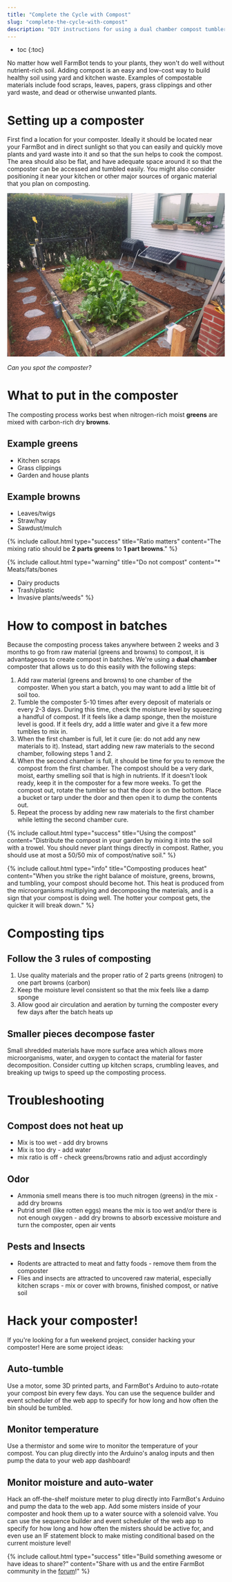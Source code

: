 ```yaml
---
title: "Complete the Cycle with Compost"
slug: "complete-the-cycle-with-compost"
description: "DIY instructions for using a dual chamber compost tumbler with FarmBot"
---
```


* toc
{:toc}

No matter how well FarmBot tends to your plants, they won't do well without nutrient-rich soil. Adding compost is an easy and low-cost way to build healthy soil using yard and kitchen waste. Examples of compostable materials include food scraps, leaves, papers, grass clippings and other yard waste, and dead or otherwise unwanted plants.

# Setting up a composter

First find a location for your composter. Ideally it should be located near your FarmBot and in direct sunlight so that you can easily and quickly move plants and yard waste into it and so that the sun helps to cook the compost. The area should also be flat, and have adequate space around it so that the composter can be accessed and tumbled easily. You might also consider positioning it near your kitchen or other major sources of organic material that you plan on composting.

![farmbot with solar and compost](_images/farmbot_with_solar_and_compost.jpg)

_Can you spot the composter?_



# What to put in the composter

The composting process works best when nitrogen-rich moist **greens** are mixed with carbon-rich dry **browns**.
## Example greens
* Kitchen scraps
* Grass clippings
* Garden and house plants

## Example browns
* Leaves/twigs
* Straw/hay
* Sawdust/mulch

{%
include callout.html
type="success"
title="Ratio matters"
content="The mixing ratio should be **2 parts greens** to **1 part browns**."
%}



{%
include callout.html
type="warning"
title="Do not compost"
content="* Meats/fats/bones
* Dairy products
* Trash/plastic
* Invasive plants/weeds"
%}



# How to compost in batches

Because the composting process takes anywhere between 2 weeks and 3 months to go from raw material (greens and browns) to compost, it is advantageous to create compost in batches. We're using a **dual chamber** composter that allows us to do this easily with the following steps:

1. Add raw material (greens and browns) to one chamber of the composter. When you start a batch, you may want to add a little bit of soil too.
2. Tumble the composter 5-10 times after every deposit of materials or every 2-3 days. During this time, check the moisture level by squeezing a handful of compost. If it feels like a damp sponge, then the moisture level is good. If it feels dry, add a little water and give it a few more tumbles to mix in.
3. When the first chamber is full, let it cure (ie: do not add any new materials to it). Instead, start adding new raw materials to the second chamber, following steps 1 and 2.
4. When the second chamber is full, it should be time for you to remove the compost from the first chamber. The compost should be a very dark, moist, earthy smelling soil that is high in nutrients. If it doesn't look ready, keep it in the composter for a few more weeks. To get the compost out, rotate the tumbler so that the door is on the bottom. Place a bucket or tarp under the door and then open it to dump the contents out.
5. Repeat the process by adding new raw materials to the first chamber while letting the second chamber cure.

{%
include callout.html
type="success"
title="Using the compost"
content="Distribute the compost in your garden by mixing it into the soil with a trowel. You should never plant things directly in compost. Rather, you should use at most a 50/50 mix of compost/native soil."
%}



{%
include callout.html
type="info"
title="Composting produces heat"
content="When you strike the right balance of moisture, greens, browns, and tumbling, your compost should become hot. This heat is produced from the microorganisms multiplying and decomposing the materials, and is a sign that your compost is doing well. The hotter your compost gets, the quicker it will break down."
%}



# Composting tips

## Follow the 3 rules of composting
1. Use quality materials and the proper ratio of 2 parts greens (nitrogen) to one part browns (carbon)
2. Keep the moisture level consistent so that the mix feels like a damp sponge
3. Allow good air circulation and aeration by turning the composter every few days after the batch heats up

## Smaller pieces decompose faster
Small shredded materials have more surface area which allows more microorganisms, water, and oxygen to contact the material for faster decomposition. Consider cutting up kitchen scraps, crumbling leaves, and breaking up twigs to speed up the composting process.

# Troubleshooting

## Compost does not heat up
* Mix is too wet - add dry browns
* Mix is too dry - add water
* mix ratio is off - check greens/browns ratio and adjust accordingly

## Odor
* Ammonia smell means there is too much nitrogen (greens) in the mix - add dry browns
* Putrid smell (like rotten eggs) means the mix is too wet and/or there is not enough oxygen - add dry browns to absorb excessive moisture and turn the composter, open air vents

## Pests and Insects
* Rodents are attracted to meat and fatty foods - remove them from the composter
* Flies and insects are attracted to uncovered raw material, especially kitchen scraps - mix or cover with browns, finished compost, or native soil

# Hack your composter!

If you're looking for a fun weekend project, consider hacking your composter! Here are some project ideas:
## Auto-tumble
Use a motor, some 3D printed parts, and FarmBot's Arduino to auto-rotate your compost bin every few days. You can use the sequence builder and event scheduler of the web app to specify for how long and how often the bin should be tumbled.
## Monitor temperature
Use a thermistor and some wire to monitor the temperature of your compost. You can plug directly into the Arduino's analog inputs and then pump the data to your web app dashboard!
## Monitor moisture and auto-water
Hack an off-the-shelf moisture meter to plug directly into FarmBot's Arduino and pump the data to the web app. Add some misters inside of your composter and hook them up to a water source with a solenoid valve. You can use the sequence builder and event scheduler of the web app to specify for how long and how often the misters should be active for, and even use an IF statement block to make misting conditional based on the current moisture level!

{%
include callout.html
type="success"
title="Build something awesome or have ideas to share?"
content="Share with us and the entire FarmBot community in the [forum](http://forum.farmbot.org)!"
%}

